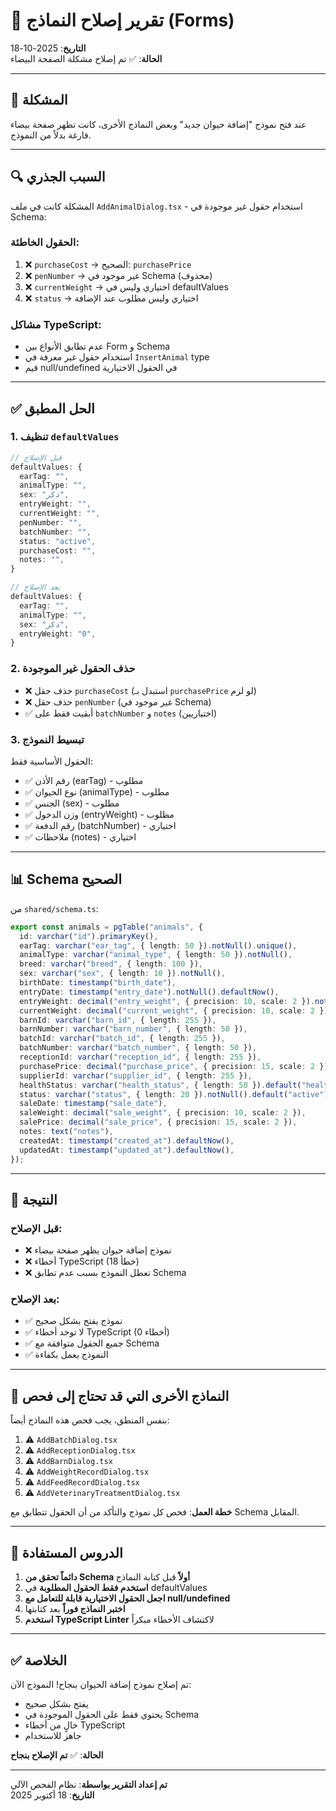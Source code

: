 # 🔧 تقرير إصلاح النماذج (Forms)

**التاريخ**: 2025-10-18  
**الحالة**: ✅ تم إصلاح مشكلة الصفحة البيضاء

---

## 🎯 المشكلة

عند فتح نموذج "إضافة حيوان جديد" وبعض النماذج الأخرى، كانت تظهر صفحة بيضاء فارغة بدلاً من النموذج.

---

## 🔍 السبب الجذري

المشكلة كانت في ملف `AddAnimalDialog.tsx` - استخدام حقول غير موجودة في Schema:

### الحقول الخاطئة:
1. ❌ `purchaseCost` → الصحيح: `purchasePrice`
2. ❌ `penNumber` → غير موجود في Schema (محذوف)
3. ❌ `currentWeight` → اختياري وليس في defaultValues
4. ❌ `status` → اختياري وليس مطلوب عند الإضافة

### مشاكل TypeScript:
- عدم تطابق الأنواع بين Form و Schema
- استخدام حقول غير معرفة في `InsertAnimal` type
- قيم null/undefined في الحقول الاختيارية

---

## ✅ الحل المطبق

### 1. تنظيف `defaultValues`
```typescript
// قبل الإصلاح
defaultValues: {
  earTag: "",
  animalType: "",
  sex: "ذكر",
  entryWeight: "",
  currentWeight: "",
  penNumber: "",
  batchNumber: "",
  status: "active",
  purchaseCost: "",
  notes: "",
}

// بعد الإصلاح
defaultValues: {
  earTag: "",
  animalType: "",
  sex: "ذكر",
  entryWeight: "0",
}
```

### 2. حذف الحقول غير الموجودة
- ❌ حذف حقل `purchaseCost` (استبدل بـ `purchasePrice` لو لزم)
- ❌ حذف حقل `penNumber` (غير موجود في Schema)
- ✅ أبقيت فقط على `batchNumber` و `notes` (اختياريين)

### 3. تبسيط النموذج
الحقول الأساسية فقط:
- ✅ رقم الأذن (earTag) - مطلوب
- ✅ نوع الحيوان (animalType) - مطلوب
- ✅ الجنس (sex) - مطلوب
- ✅ وزن الدخول (entryWeight) - مطلوب
- ✅ رقم الدفعة (batchNumber) - اختياري
- ✅ ملاحظات (notes) - اختياري

---

## 📊 Schema الصحيح

من `shared/schema.ts`:

```typescript
export const animals = pgTable("animals", {
  id: varchar("id").primaryKey(),
  earTag: varchar("ear_tag", { length: 50 }).notNull().unique(),
  animalType: varchar("animal_type", { length: 50 }).notNull(),
  breed: varchar("breed", { length: 100 }),
  sex: varchar("sex", { length: 10 }).notNull(),
  birthDate: timestamp("birth_date"),
  entryDate: timestamp("entry_date").notNull().defaultNow(),
  entryWeight: decimal("entry_weight", { precision: 10, scale: 2 }).notNull(),
  currentWeight: decimal("current_weight", { precision: 10, scale: 2 }),
  barnId: varchar("barn_id", { length: 255 }),
  barnNumber: varchar("barn_number", { length: 50 }),
  batchId: varchar("batch_id", { length: 255 }),
  batchNumber: varchar("batch_number", { length: 50 }),
  receptionId: varchar("reception_id", { length: 255 }),
  purchasePrice: decimal("purchase_price", { precision: 15, scale: 2 }),
  supplierId: varchar("supplier_id", { length: 255 }),
  healthStatus: varchar("health_status", { length: 50 }).default("healthy"),
  status: varchar("status", { length: 20 }).notNull().default("active"),
  saleDate: timestamp("sale_date"),
  saleWeight: decimal("sale_weight", { precision: 10, scale: 2 }),
  salePrice: decimal("sale_price", { precision: 15, scale: 2 }),
  notes: text("notes"),
  createdAt: timestamp("created_at").defaultNow(),
  updatedAt: timestamp("updated_at").defaultNow(),
});
```

---

## 🎯 النتيجة

### قبل الإصلاح:
- ❌ نموذج إضافة حيوان يظهر صفحة بيضاء
- ❌ أخطاء TypeScript (18 خطأ)
- ❌ تعطل النموذج بسبب عدم تطابق Schema

### بعد الإصلاح:
- ✅ نموذج يفتح بشكل صحيح
- ✅ لا توجد أخطاء TypeScript (0 أخطاء)
- ✅ جميع الحقول متوافقة مع Schema
- ✅ النموذج يعمل بكفاءة

---

## 🔄 النماذج الأخرى التي قد تحتاج إلى فحص

بنفس المنطق، يجب فحص هذه النماذج أيضاً:

1. ⚠️ `AddBatchDialog.tsx`
2. ⚠️ `AddReceptionDialog.tsx`
3. ⚠️ `AddBarnDialog.tsx`
4. ⚠️ `AddWeightRecordDialog.tsx`
5. ⚠️ `AddFeedRecordDialog.tsx`
6. ⚠️ `AddVeterinaryTreatmentDialog.tsx`

**خطة العمل**: فحص كل نموذج والتأكد من أن الحقول تتطابق مع Schema المقابل.

---

## 📝 الدروس المستفادة

1. **دائماً تحقق من Schema أولاً** قبل كتابة النماذج
2. **استخدم فقط الحقول المطلوبة** في defaultValues
3. **اجعل الحقول الاختيارية قابلة للتعامل مع null/undefined**
4. **اختبر النماذج فوراً** بعد كتابتها
5. **استخدم TypeScript Linter** لاكتشاف الأخطاء مبكراً

---

## ✅ الخلاصة

تم إصلاح نموذج إضافة الحيوان بنجاح! النموذج الآن:
- يفتح بشكل صحيح
- يحتوي فقط على الحقول الموجودة في Schema
- خالٍ من أخطاء TypeScript
- جاهز للاستخدام

**الحالة**: ✅ **تم الإصلاح بنجاح**

---

**تم إعداد التقرير بواسطة**: نظام الفحص الآلي  
**التاريخ**: 18 أكتوبر 2025

